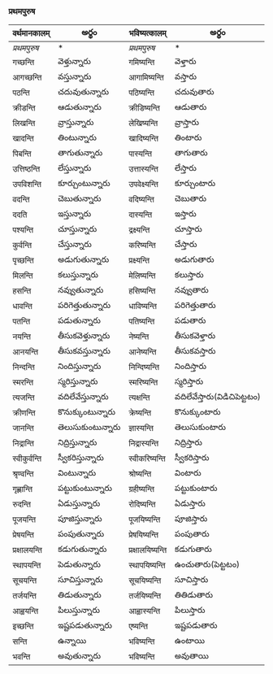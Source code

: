 
 ### प्रथमपुरुष  
 वर्थमानकालम् | అర్థం | भविष्यत्कालम् | అర్థం | भविष्यत्कालम् | అర్థం |
------------- | ------------- | ------------- | --------- | ------------- | --------- |
*प्रथमपुरुष* | * | *प्रथमपुरुष* | * | *उत्तम्पुरुष* | *
गच्छन्ति | వెళ్తున్నారు | गमिष्यन्ति | వెళ్తారు | गमिष्याम: | వెళ్తాము |
 आगच्छन्ति | వస్తున్నారు | आगामिष्यन्ति | వస్తారు | आगामिष्याम: | వస్తాము  |
 पठन्ति | చదువుతున్నారు | पठिष्यन्ति | చదువుతారు | पठिष्याम: | చదువుతాము |
क्रीडन्ति | ఆడుతున్నారు | क्रीडिष्यन्ति | ఆడుతారు | क्रीडिष्याम: | ఆడుతాము |
लिखन्ति | వ్రాస్తున్నారు | लेखिष्यन्ति | వ్రాస్తారు |  लेखिष्याम: | వ్రాస్తాము |
खादन्ति | తింటున్నారు | खादिष्यन्ति | తింటారు | खादिष्याम: | తింటాము |
पिबन्ति | తాగుతున్నారు | पास्यन्ति | తాగుతారు | पास्याम: | తాగుతాము | 
उत्तिष्ठन्ति | లేస్తున్నారు | उत्तास्यन्ति | లేస్తారు | उत्तास्याम: | లేస్తాము |
उपविशन्ति | కూర్చుంటున్నారు | उपवेक्ष्यन्ति | కూర్చుంటారు | उपवेक्ष्याम: | కూర్చుంటాము | 
वदन्ति | చెబుతున్నారు | वदिष्यन्ति  | చెబుతారు | वदिष्याम:  | చెబుతాము |
ददति | ఇస్తున్నారు | दास्यन्ति | ఇస్తారు | दास्याम: | ఇస్తాము |
पश्यन्ति | చూస్తున్నారు | द्रक्ष्यन्ति | చూస్తారు | द्रक्ष्याम: | చూస్తాము |
कुर्वन्ति | చేస్తున్నారు | करिष्यन्ति | చేస్తారు | करिष्याम: | చేస్తాము |
पृच्छन्ति | అడుగుతున్నారు | प्रक्ष्यन्ति | అడుగుతారు |  प्रक्ष्याम: | అడుగుతాము |
मिलन्ति | కలుస్తున్నారు | मेलिष्यन्ति | కలుస్తారు | मेलिष्याम: | కలుస్తాము | 
हसन्ति | నవ్వుతున్నారు | हसिष्यन्ति | నవ్వుతారు | हसिष्याम: | నవ్వుతాము |
धावन्ति | పరిగెత్తుతున్నారు | धाविष्यन्ति | పరిగెత్తుతారు | धाविष्याम: | పరిగెత్తుతాము |
पतन्ति | పడుతున్నారు | पतिष्यन्ति | పడుతారు| पतिष्याम: | పడుతాము|
नयन्ति | తీసుకవెళ్తున్నారు | नेष्यन्ति | తీసుకవెళ్తారు |  नेष्याम: | తీసుకవెళ్తాము |
आनयन्ति | తీసుకవస్తున్నారు | आनेष्यन्ति | తీసుకవస్తారు | आनेष्याम: | తీసుకవస్తాము | 
निन्दन्ति | నిందిస్తున్నారు | निन्दिष्यन्ति | నిందిస్తారు | निन्दिष्याम: | నిందిస్తాము |
स्मरन्ति | స్మరిస్తున్నారు | स्मरिष्यन्ति |  స్మరిస్తారు | स्मरिष्याम: |  స్మరిస్తాము |
त्यजन्ति | వదిలేవేస్తున్నారు | त्यक्षन्ति |  వదిలేవేస్తారు(విడిచిపెట్టటం) | त्यक्षाम: |  వదిలేవేస్తాము(విడిచిపెట్టటం) |
क्रीणन्ति | కొనుక్కుంటున్నారు | क्रेष्यन्ति |  కొనుక్కుంటారు | क्रेष्याम: |  కొనుక్కుంటాము |
जानन्ति | తెలుసుకుంటున్నారు | ज्ञास्यन्ति | తెలుసుకుంటారు | ज्ञास्याम: | తెలుసుకుంటాము |
निद्रान्ति | నిద్రిస్తున్నారు | निद्रास्यन्ति | నిద్రిస్తారు | निद्रास्याम: | నిద్రిస్తాము |
स्वीकुर्वन्ति | స్వీకరిస్తున్నారు | स्वीकरिष्यन्ति |  స్వీకరిస్తారు | स्वीकरिष्याम: |  స్వీకరిస్తాము |
श्रृण्वन्ति | వింటున్నారు | श्रोष्यन्ति |  వింటారు | श्रोष्याम: |  వింటాము |
गृह्णान्ति | పట్టుకుంటున్నారు | ग्रहीष्यन्ति | పట్టుకుంటారు | ग्रहीष्याम: | పట్టుకుంటాము |
रुदन्ति | ఏడుస్తున్నారు | रोदिष्यन्ति | ఏడుస్తారు | रोदिष्याम: | ఏడుస్తాము |
पूजयन्ति | పూజిస్తున్నారు | पूजयिष्यन्ति | పూజిస్తారు | पूजयिष्याम: | పూజిస్తాము | 
प्रेषयन्ति | పంపుతున్నారు | प्रेषयिष्यन्ति |  పంపుతారు | प्रेषयिष्याम: |  పంపుతాము |
प्रक्षालयन्ति | కడుగుతున్నారు | प्रक्षालयिष्यन्ति | కడుగుతారు | प्रक्षालयिष्याम: | కడుగుతాము |
स्थापयन्ति | పెడుతున్నారు | स्थापयिष्यन्ति | ఉంచుతారు(పెట్టటం) | स्थापयिष्याम: | ఉంచుతాము(పెట్టటం) |
सूचयन्ति | సూచిస్తున్నారు | सूचयिष्यन्ति | సూచిస్తారు | सूचयिष्याम: | సూచిస్తాము |
तर्जयन्ति | తిడుతున్నారు | तर्जयिष्यन्ति  | తితిడుతారు | तर्जयिष्याम:  | తితిడుతాము |
आह्वयन्ति | పిలుస్తున్నారు | आह्वास्यन्ति |  పిలుస్తారు | आह्वास्याम: |  పిలుస్తాము |
इच्छन्ति | ఇష్టపడుతున్నారు | एष्यन्ति |  ఇష్టపడుతారు | एष्याम: |  ఇష్టపడుతాము | 
सन्ति | ఉన్నాయి |भविष्यन्ति | ఉంటాయి | भविष्याम: | ఉంటాయి |
भवन्ति | అవుతున్నారు | भविष्यन्ति | అవుతాయి | भविष्याम: | అవుతాము |



